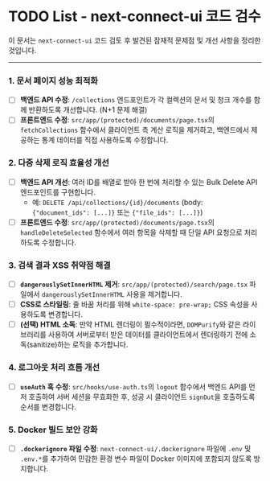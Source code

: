 # TODO List - next-connect-ui 코드 검수

이 문서는 `next-connect-ui` 코드 검토 후 발견된 잠재적 문제점 및 개선 사항을 정리한 것입니다.

---

### 1. 문서 페이지 성능 최적화

-   [ ] **백엔드 API 수정**: `/collections` 엔드포인트가 각 컬렉션의 문서 및 청크 개수를 함께 반환하도록 개선합니다. (N+1 문제 해결)
-   [ ] **프론트엔드 수정**: `src/app/(protected)/documents/page.tsx`의 `fetchCollections` 함수에서 클라이언트 측 계산 로직을 제거하고, 백엔드에서 제공하는 통계 데이터를 직접 사용하도록 수정합니다.

### 2. 다중 삭제 로직 효율성 개선

-   [ ] **백엔드 API 개선**: 여러 ID를 배열로 받아 한 번에 처리할 수 있는 Bulk Delete API 엔드포인트를 구현합니다.
    -   예: `DELETE /api/collections/{id}/documents` (body: `{"document_ids": [...]}` 또는 `{"file_ids": [...]}`)
-   [ ] **프론트엔드 수정**: `src/app/(protected)/documents/page.tsx`의 `handleDeleteSelected` 함수에서 여러 항목을 삭제할 때 단일 API 요청으로 처리하도록 수정합니다.

### 3. 검색 결과 XSS 취약점 해결

-   [ ] **`dangerouslySetInnerHTML` 제거**: `src/app/(protected)/search/page.tsx` 파일에서 `dangerouslySetInnerHTML` 사용을 제거합니다.
-   [ ] **CSS로 스타일링**: 줄 바꿈 처리를 위해 `white-space: pre-wrap;` CSS 속성을 사용하도록 변경합니다.
-   [ ] **(선택) HTML 소독**: 만약 HTML 렌더링이 필수적이라면, `DOMPurify`와 같은 라이브러리를 사용하여 서버로부터 받은 데이터를 클라이언트에서 렌더링하기 전에 소독(sanitize)하는 로직을 추가합니다.

### 4. 로그아웃 처리 흐름 개선

-   [ ] **`useAuth` 훅 수정**: `src/hooks/use-auth.ts`의 `logout` 함수에서 백엔드 API를 먼저 호출하여 서버 세션을 무효화한 후, 성공 시 클라이언트 `signOut`을 호출하도록 순서를 변경합니다.

### 5. Docker 빌드 보안 강화

-   [ ] **`.dockerignore` 파일 수정**: `next-connect-ui/.dockerignore` 파일에 `.env` 및 `.env.*`를 추가하여 민감한 환경 변수 파일이 Docker 이미지에 포함되지 않도록 방지합니다.
